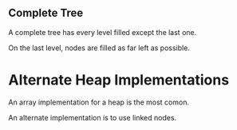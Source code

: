 ## Complete Tree

A complete tree has every level filled except the last one.

On the last level, nodes are filled as far left as possible.


# Alternate Heap Implementations

An array implementation for a heap is the most comon.

An alternate implementation is to use linked nodes.



